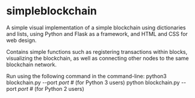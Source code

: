# simpleblockchain
A simple visual implementation of a simple blockchain using dictionaries and lists, using Python and Flask as a framework, and HTML and CSS for web design.

Contains simple functions such as registering transactions within blocks, visualizing the blockchain, as well as connecting other nodes to the same blockchain network.

Run using the following command in the command-line: 
python3 blockchain.py --port *port #* (for Python 3 users)
python blockchain.py --port *port #* (for Python 2 users)
